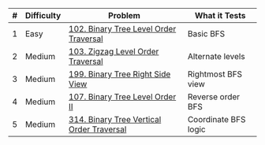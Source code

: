 | # | Difficulty | Problem                                                                                                          | What it Tests        |
|---|------------|------------------------------------------------------------------------------------------------------------------|----------------------|
| 1 | Easy       | [102. Binary Tree Level Order Traversal](https://leetcode.com/problems/binary-tree-level-order-traversal/)       | Basic BFS            |
| 2 | Medium     | [103. Zigzag Level Order Traversal](https://leetcode.com/problems/binary-tree-zigzag-level-order-traversal/)     | Alternate levels     |
| 3 | Medium     | [199. Binary Tree Right Side View](https://leetcode.com/problems/binary-tree-right-side-view/)                   | Rightmost BFS view   |
| 4 | Medium     | [107. Binary Tree Level Order II](https://leetcode.com/problems/binary-tree-level-order-traversal-ii/)           | Reverse order BFS    |
| 5 | Medium     | [314. Binary Tree Vertical Order Traversal](https://leetcode.com/problems/binary-tree-vertical-order-traversal/) | Coordinate BFS logic |

